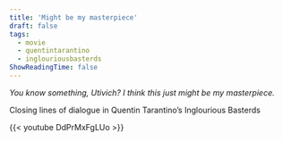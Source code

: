 ```yaml
---
title: 'Might be my masterpiece'
draft: false
tags:
  - movie
  - quentintarantino
  - inglouriousbasterds
ShowReadingTime: false
---
```




_You know something, Utivich? I think this just might be my masterpiece._


Closing lines of dialogue in Quentin Tarantino’s Inglourious Basterds

{{< youtube DdPrMxFgLUo >}}
